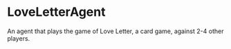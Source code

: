 # LoveLetterAgent
An agent that plays the game of Love Letter, a card game, against 2-4 other players. 
